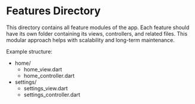 # Features Directory

This directory contains all feature modules of the app. Each feature should have its own folder containing its views, controllers, and related files. This modular approach helps with scalability and long-term maintenance.

Example structure:

- home/
  - home_view.dart
  - home_controller.dart
- settings/
  - settings_view.dart
  - settings_controller.dart
